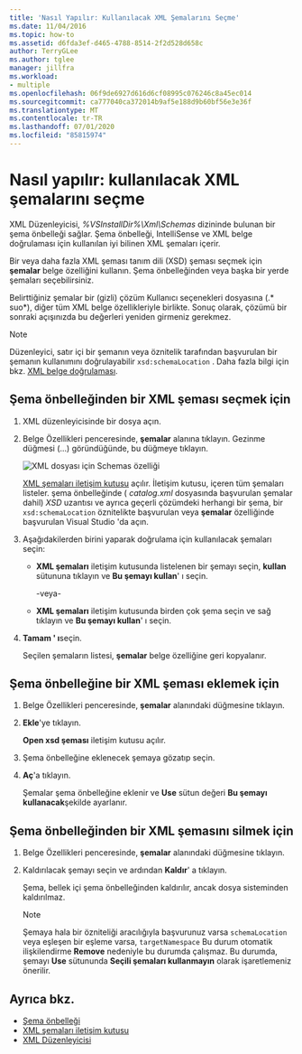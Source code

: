 ```yaml
---
title: 'Nasıl Yapılır: Kullanılacak XML Şemalarını Seçme'
ms.date: 11/04/2016
ms.topic: how-to
ms.assetid: d6fda3ef-d465-4788-8514-2f2d528d658c
author: TerryGLee
ms.author: tglee
manager: jillfra
ms.workload:
- multiple
ms.openlocfilehash: 06f9de6927d616d6cf08995c076246c8a45ec014
ms.sourcegitcommit: ca777040ca372014b9af5e188d9b60bf56e3e36f
ms.translationtype: MT
ms.contentlocale: tr-TR
ms.lasthandoff: 07/01/2020
ms.locfileid: "85815974"
---
```

# <a name="how-to-select-the-xml-schemas-to-use"></a>Nasıl yapılır: kullanılacak XML şemalarını seçme

XML Düzenleyicisi, *%VSInstallDir%\Xml\Schemas* dizininde bulunan bir şema önbelleği sağlar. Şema önbelleği, IntelliSense ve XML belge doğrulaması için kullanılan iyi bilinen XML şemaları içerir.

Bir veya daha fazla XML şeması tanım dili (XSD) şeması seçmek için **şemalar** belge özelliğini kullanın. Şema önbelleğinden veya başka bir yerde şemaları seçebilirsiniz.

Belirttiğiniz şemalar bir (gizli) çözüm Kullanıcı seçenekleri dosyasına (.* suo*), diğer tüm XML belge özellikleriyle birlikte. Sonuç olarak, çözümü bir sonraki açışınızda bu değerleri yeniden girmeniz gerekmez.

> [!NOTE]
> Düzenleyici, satır içi bir şemanın veya öznitelik tarafından başvurulan bir şemanın kullanımını doğrulayabilir `xsd:schemaLocation` . Daha fazla bilgi için bkz. [XML belge doğrulaması](../xml-tools/xml-document-validation.md).

## <a name="to-select-an-xml-schema-from-the-schema-cache"></a>Şema önbelleğinden bir XML şeması seçmek için

1. XML düzenleyicisinde bir dosya açın.

2. Belge Özellikleri penceresinde, **şemalar** alanına tıklayın. Gezinme düğmesi (...) göründüğünde, bu düğmeye tıklayın.

   ![XML dosyası için Schemas özelliği](media/properties-schemas.png)

   [XML şemaları iletişim kutusu](xml-schemas-dialog-box.md) açılır. İletişim kutusu, içeren tüm şemaları listeler. şema önbelleğinde ( *catalog.xml* dosyasında başvurulan şemalar dahil) *XSD* uzantısı ve ayrıca geçerli çözümdeki herhangi bir şema, bir `xsd:schemaLocation` öznitelikte başvurulan veya **şemalar** özelliğinde başvurulan Visual Studio 'da açın.

3. Aşağıdakilerden birini yaparak doğrulama için kullanılacak şemaları seçin:

   - **XML şemaları** iletişim kutusunda listelenen bir şemayı seçin, **kullan** sütununa tıklayın ve **Bu şemayı kullan**' ı seçin.

     -veya-

   - **XML şemaları** iletişim kutusunda birden çok şema seçin ve sağ tıklayın ve **Bu şemayı kullan**' ı seçin.

4. **Tamam ' ı**seçin.

   Seçilen şemaların listesi, **şemalar** belge özelliğine geri kopyalanır.

## <a name="to-add-an-xml-schema-to-the-schema-cache"></a>Şema önbelleğine bir XML şeması eklemek için

1. Belge Özellikleri penceresinde, **şemalar** alanındaki düğmesine tıklayın.

2. **Ekle**'ye tıklayın.

   **Open xsd şeması** iletişim kutusu açılır.

3. Şema önbelleğine eklenecek şemaya gözatıp seçin.

4. **Aç**'a tıklayın.

   Şemalar şema önbelleğine eklenir ve **Use** sütun değeri **Bu şemayı kullanacak**şekilde ayarlanır.

## <a name="to-delete-an-xml-schema-from-the-schema-cache"></a>Şema önbelleğinden bir XML şemasını silmek için

1. Belge Özellikleri penceresinde, **şemalar** alanındaki düğmesine tıklayın.

2. Kaldırılacak şemayı seçin ve ardından **Kaldır**' a tıklayın.

   Şema, bellek içi şema önbelleğinden kaldırılır, ancak dosya sisteminden kaldırılmaz.

   > [!NOTE]
   > Şemaya hala bir özniteliği aracılığıyla başvurunuz varsa `schemaLocation` veya eşleşen bir eşleme varsa, `targetNamespace` Bu durum otomatik ilişkilendirme **Remove** nedeniyle bu durumda çalışmaz. Bu durumda, şemayı **Use** sütununda **Seçili şemaları kullanmayın** olarak işaretlemeniz önerilir.

## <a name="see-also"></a>Ayrıca bkz.

- [Şema önbelleği](../xml-tools/schema-cache.md)
- [XML şemaları iletişim kutusu](../xml-tools/xml-schemas-dialog-box.md)
- [XML Düzenleyicisi](../xml-tools/xml-editor.md)
